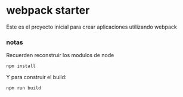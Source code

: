 # webpack starter

Este es el proyecto inicial para crear aplicaciones utilizando webpack

### notas

Recuerden reconstruir los modulos de node

```
npm install
```

Y para construir el build:

```
npm run build
```
